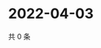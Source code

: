 # 2022-04-03

共 0 条

<!-- BEGIN WEIBO -->
<!-- 最后更新时间 Sun Apr 03 2022 13:13:44 GMT+0800 (China Standard Time) -->

<!-- END WEIBO -->
